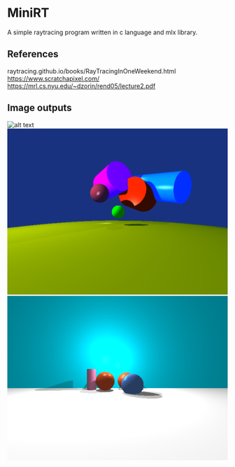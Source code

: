 # MiniRT

A simple raytracing program written in c language and mlx library.

## References

raytracing.github.io/books/RayTracingInOneWeekend.html
https://www.scratchapixel.com/
https://mrl.cs.nyu.edu/~dzorin/rend05/lecture2.pdf

## Image outputs
![alt text](https://github.com/SkyHearts/MiniRT/blob/master/images/42kl_logo.png?raw=true)
![alt text](https://github.com/SkyHearts/MiniRT/blob/master/images/scene1.png?raw=true)
![alt text](https://github.com/SkyHearts/MiniRT/blob/master/images/scene2.png?raw=true)
